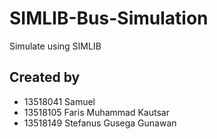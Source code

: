# SIMLIB-Bus-Simulation
Simulate using SIMLIB

## Created by
- 13518041 Samuel
- 13518105 Faris Muhammad Kautsar
- 13518149 Stefanus Gusega Gunawan